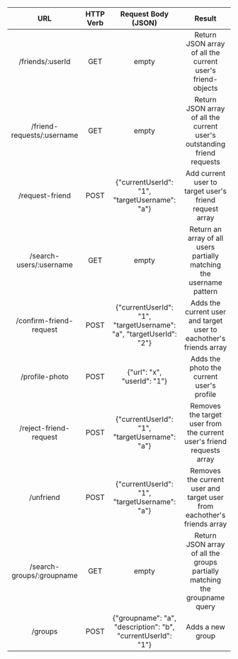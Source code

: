 | URL | HTTP Verb | Request Body (JSON) | Result |
|:--------------:|:---------:|:------------:|:-------------------------------------------------------:|
| /friends/:userId | GET | empty | Return JSON array of all the current user's friend-objects |
| /friend-requests/:username | GET | empty | Return JSON array of all the current user's outstanding friend requests |
| /request-friend | POST | {"currentUserId": "1", "targetUsername": "a"} | Add current user to target user's friend request array |
| /search-users/:username | GET | empty | Return an array of all users partially matching the username pattern |
| /confirm-friend-request | POST | {"currentUserId": "1", "targetUsername": "a", "targetUserId": "2"} |  Adds the current user and target user to eachother's friends array |
| /profile-photo | POST | {"url": "x", "userId": "1"} | Adds the photo the current user's profile |
| /reject-friend-request | POST | {"currentUserId": "1", "targetUsername": "a"} |  Removes the target user from the current user's friend requests array |
| /unfriend | POST | {"currentUserId": "1", "targetUsername": "a"} |  Removes the current user and target user from eachother's friends array |
| /search-groups/:groupname | GET | empty | Return JSON array of all the groups partially matching the groupname query |
| /groups | POST | {"groupname": "a", "description": "b", "currentUserId": "1"} | Adds a new group |
